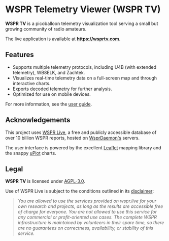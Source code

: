 # WSPR Telemetry Viewer (WSPR TV)
**WSPR TV** is a picoballoon telemetry visualization tool serving a small but growing community of radio amateurs.

The live application is available at **https://wsprtv.com**.

## Features
- Supports multiple telemetry protocols, including U4B (with extended telemetry), WB8ELK, and Zachtek.
- Visualizes real-time telemetry data on a full-screen map and through interactive charts.
- Exports decoded telemetry for further analysis.
- Optimized for use on mobile devices.

For more information, see the [user guide](https://wsprtv.com/docs/user_guide.html).

## Acknowledgements
This project uses [WSPR Live](https://wspr.live), a free and publicly accessible database of over 10 billion
WSPR reports, hosted on [WsprDaemon's](http://wsprdaemon.org) servers.

The user interface is powered by the excellent [Leaflet](https://leafletjs.com) mapping library and the snappy
[uPlot](https://github.com/leeoniya/uPlot) charts.

## Legal

**WSPR TV** is licensed under [AGPL-3.0](https://www.gnu.org/licenses/agpl-3.0.html).

Use of WSPR Live is subject to the conditions outlined in its [disclaimer](https://wspr.live):

> *You are allowed to use the services provided on wspr.live for your own research and projects, as long as
the results are accessible free of charge for everyone. You are not allowed to use this service for any
commercial or profit-oriented use cases. The complete WSPR infrastructure is maintained by volunteers in
their spare time, so there are no guarantees on correctness, availability, or stability of this service.*
